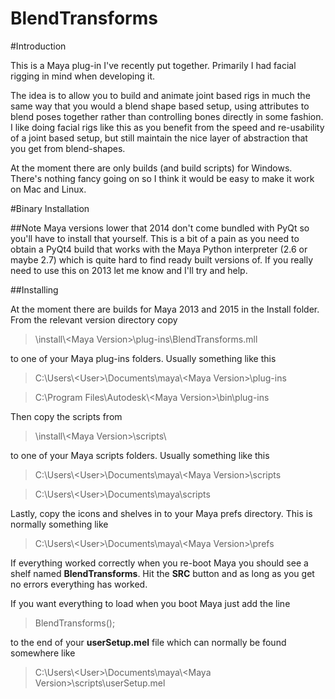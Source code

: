 # BlendTransforms

#Introduction

This is a Maya plug-in I've recently put together. Primarily I had facial rigging in mind when developing it.

The idea is to allow you to build and animate joint based rigs in much the same way that you would a blend shape based setup, using attributes to blend poses together rather than controlling bones directly in some fashion. I like doing facial rigs like this as you benefit from the speed and re-usability of a joint based setup, but still maintain the nice layer of abstraction that you get from blend-shapes.

At the moment there are only builds (and build scripts) for Windows. There's nothing fancy going on so I think it would be easy to make it work on Mac and Linux.

#Binary Installation

##Note
Maya versions lower that 2014 don't come bundled with PyQt so you'll have to install that yourself. This is a bit of a pain as you need to obtain a PyQt4 build that works with the Maya Python interpreter (2.6 or maybe 2.7) which is quite hard to find ready built versions of. If you really need to use this on 2013 let me know and I'll try and help.

##Installing

At the moment there are builds for Maya 2013 and 2015 in the Install folder. From the relevant version directory copy 

> \install\\\<Maya Version\>\plug-ins\BlendTransforms.mll

to one of your Maya plug-ins folders. Usually something like this

> C:\Users\\\<User\>\Documents\maya\\\<Maya Version\>\plug-ins

> C:\Program Files\Autodesk\\\<Maya Version\>\bin\plug-ins

Then copy the scripts from

> \install\\\<Maya Version\>\scripts\

to one of your Maya scripts folders. Usually something like this

> C:\Users\\\<User\>\Documents\maya\\\<Maya Version\>\scripts

> C:\Users\\\<User\>\Documents\maya\scripts

Lastly, copy the icons and shelves in to your Maya prefs directory. This is normally something like

> C:\Users\\\<User\>\Documents\maya\\\<Maya Version\>\prefs

If everything worked correctly when you re-boot Maya you should see a shelf named __BlendTransforms__. Hit the __SRC__ button and as long as you get no errors everything has worked.

If you want everything to load when you boot Maya just add the line

> BlendTransforms();

to the end of your __userSetup.mel__ file which can normally be found somewhere like

> C:\Users\\\<User\>\Documents\maya\\\<Maya Version\>\scripts\userSetup.mel

